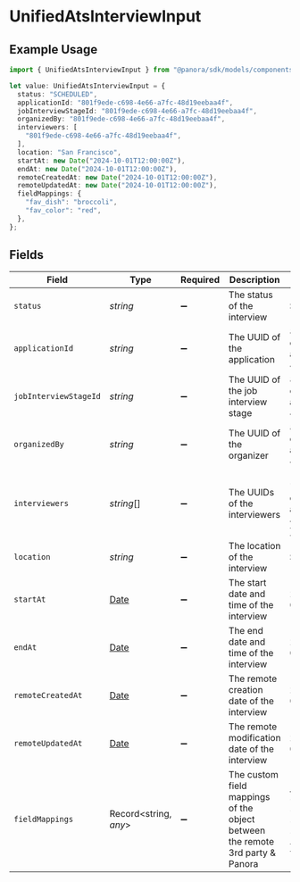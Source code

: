 # UnifiedAtsInterviewInput

## Example Usage

```typescript
import { UnifiedAtsInterviewInput } from "@panora/sdk/models/components";

let value: UnifiedAtsInterviewInput = {
  status: "SCHEDULED",
  applicationId: "801f9ede-c698-4e66-a7fc-48d19eebaa4f",
  jobInterviewStageId: "801f9ede-c698-4e66-a7fc-48d19eebaa4f",
  organizedBy: "801f9ede-c698-4e66-a7fc-48d19eebaa4f",
  interviewers: [
    "801f9ede-c698-4e66-a7fc-48d19eebaa4f",
  ],
  location: "San Francisco",
  startAt: new Date("2024-10-01T12:00:00Z"),
  endAt: new Date("2024-10-01T12:00:00Z"),
  remoteCreatedAt: new Date("2024-10-01T12:00:00Z"),
  remoteUpdatedAt: new Date("2024-10-01T12:00:00Z"),
  fieldMappings: {
    "fav_dish": "broccoli",
    "fav_color": "red",
  },
};
```

## Fields

| Field                                                                                         | Type                                                                                          | Required                                                                                      | Description                                                                                   | Example                                                                                       |
| --------------------------------------------------------------------------------------------- | --------------------------------------------------------------------------------------------- | --------------------------------------------------------------------------------------------- | --------------------------------------------------------------------------------------------- | --------------------------------------------------------------------------------------------- |
| `status`                                                                                      | *string*                                                                                      | :heavy_minus_sign:                                                                            | The status of the interview                                                                   | SCHEDULED                                                                                     |
| `applicationId`                                                                               | *string*                                                                                      | :heavy_minus_sign:                                                                            | The UUID of the application                                                                   | 801f9ede-c698-4e66-a7fc-48d19eebaa4f                                                          |
| `jobInterviewStageId`                                                                         | *string*                                                                                      | :heavy_minus_sign:                                                                            | The UUID of the job interview stage                                                           | 801f9ede-c698-4e66-a7fc-48d19eebaa4f                                                          |
| `organizedBy`                                                                                 | *string*                                                                                      | :heavy_minus_sign:                                                                            | The UUID of the organizer                                                                     | 801f9ede-c698-4e66-a7fc-48d19eebaa4f                                                          |
| `interviewers`                                                                                | *string*[]                                                                                    | :heavy_minus_sign:                                                                            | The UUIDs of the interviewers                                                                 | [<br/>"801f9ede-c698-4e66-a7fc-48d19eebaa4f"<br/>]                                            |
| `location`                                                                                    | *string*                                                                                      | :heavy_minus_sign:                                                                            | The location of the interview                                                                 | San Francisco                                                                                 |
| `startAt`                                                                                     | [Date](https://developer.mozilla.org/en-US/docs/Web/JavaScript/Reference/Global_Objects/Date) | :heavy_minus_sign:                                                                            | The start date and time of the interview                                                      | 2024-10-01T12:00:00Z                                                                          |
| `endAt`                                                                                       | [Date](https://developer.mozilla.org/en-US/docs/Web/JavaScript/Reference/Global_Objects/Date) | :heavy_minus_sign:                                                                            | The end date and time of the interview                                                        | 2024-10-01T12:00:00Z                                                                          |
| `remoteCreatedAt`                                                                             | [Date](https://developer.mozilla.org/en-US/docs/Web/JavaScript/Reference/Global_Objects/Date) | :heavy_minus_sign:                                                                            | The remote creation date of the interview                                                     | 2024-10-01T12:00:00Z                                                                          |
| `remoteUpdatedAt`                                                                             | [Date](https://developer.mozilla.org/en-US/docs/Web/JavaScript/Reference/Global_Objects/Date) | :heavy_minus_sign:                                                                            | The remote modification date of the interview                                                 | 2024-10-01T12:00:00Z                                                                          |
| `fieldMappings`                                                                               | Record<string, *any*>                                                                         | :heavy_minus_sign:                                                                            | The custom field mappings of the object between the remote 3rd party & Panora                 | {<br/>"fav_dish": "broccoli",<br/>"fav_color": "red"<br/>}                                    |
